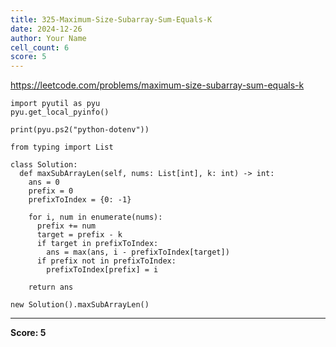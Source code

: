 ```yaml
---
title: 325-Maximum-Size-Subarray-Sum-Equals-K
date: 2024-12-26
author: Your Name
cell_count: 6
score: 5
---
```


https://leetcode.com/problems/maximum-size-subarray-sum-equals-k


```
import pyutil as pyu
pyu.get_local_pyinfo()
```


```
print(pyu.ps2("python-dotenv"))
```


```
from typing import List
```


```
class Solution:
  def maxSubArrayLen(self, nums: List[int], k: int) -> int:
    ans = 0
    prefix = 0
    prefixToIndex = {0: -1}

    for i, num in enumerate(nums):
      prefix += num
      target = prefix - k
      if target in prefixToIndex:
        ans = max(ans, i - prefixToIndex[target])
      if prefix not in prefixToIndex:
        prefixToIndex[prefix] = i

    return ans
```


```
new Solution().maxSubArrayLen()
```


---
**Score: 5**